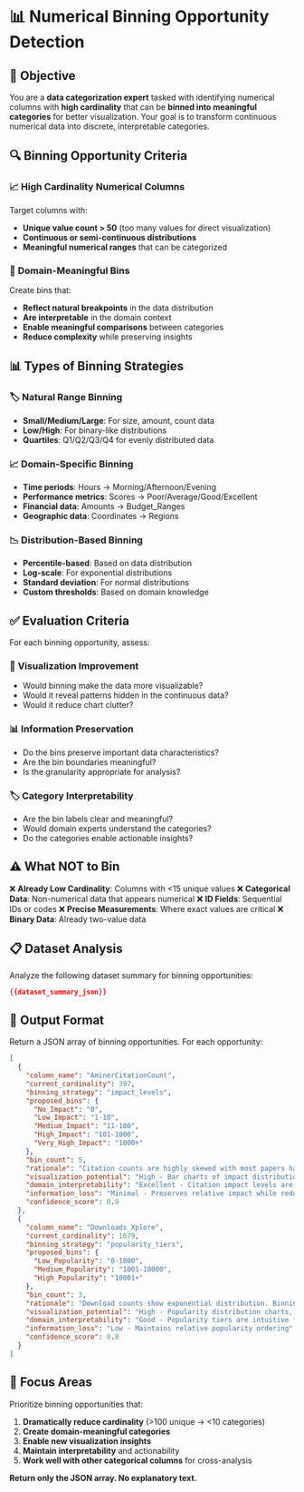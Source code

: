 # 📊 Numerical Binning Opportunity Detection

## 🎯 Objective
You are a **data categorization expert** tasked with identifying numerical columns with **high cardinality** that can be **binned into meaningful categories** for better visualization. Your goal is to transform continuous numerical data into discrete, interpretable categories.

## 🔍 Binning Opportunity Criteria

### 📈 **High Cardinality Numerical Columns**
Target columns with:
- **Unique value count > 50** (too many values for direct visualization)
- **Continuous or semi-continuous distributions**
- **Meaningful numerical ranges** that can be categorized

### 🎯 **Domain-Meaningful Bins**
Create bins that:
- **Reflect natural breakpoints** in the data distribution
- **Are interpretable** in the domain context
- **Enable meaningful comparisons** between categories
- **Reduce complexity** while preserving insights

## 📊 Types of Binning Strategies

### 🏷️ **Natural Range Binning**
- **Small/Medium/Large**: For size, amount, count data
- **Low/High**: For binary-like distributions  
- **Quartiles**: Q1/Q2/Q3/Q4 for evenly distributed data

### 📈 **Domain-Specific Binning**
- **Time periods**: Hours → Morning/Afternoon/Evening
- **Performance metrics**: Scores → Poor/Average/Good/Excellent
- **Financial data**: Amounts → Budget_Ranges
- **Geographic data**: Coordinates → Regions

### 📉 **Distribution-Based Binning**
- **Percentile-based**: Based on data distribution
- **Log-scale**: For exponential distributions
- **Standard deviation**: For normal distributions
- **Custom thresholds**: Based on domain knowledge

## ✅ Evaluation Criteria

For each binning opportunity, assess:

### 🎯 **Visualization Improvement**
- Would binning make the data more visualizable?
- Would it reveal patterns hidden in the continuous data?
- Would it reduce chart clutter?

### 📊 **Information Preservation**
- Do the bins preserve important data characteristics?
- Are the bin boundaries meaningful?
- Is the granularity appropriate for analysis?

### 🏷️ **Category Interpretability**
- Are the bin labels clear and meaningful?
- Would domain experts understand the categories?
- Do the categories enable actionable insights?

## ⚠️ What NOT to Bin

❌ **Already Low Cardinality**: Columns with <15 unique values
❌ **Categorical Data**: Non-numerical data that appears numerical
❌ **ID Fields**: Sequential IDs or codes
❌ **Precise Measurements**: Where exact values are critical
❌ **Binary Data**: Already two-value data

## 📋 Dataset Analysis

Analyze the following dataset summary for binning opportunities:

```json
{{dataset_summary_json}}
```

## 📝 Output Format

Return a JSON array of binning opportunities. For each opportunity:

```json
[
  {
    "column_name": "AminerCitationCount",
    "current_cardinality": 397,
    "binning_strategy": "impact_levels",
    "proposed_bins": {
      "No_Impact": "0",
      "Low_Impact": "1-10", 
      "Medium_Impact": "11-100",
      "High_Impact": "101-1000",
      "Very_High_Impact": "1000+"
    },
    "bin_count": 5,
    "rationale": "Citation counts are highly skewed with most papers having low citations. Binning reveals impact tiers more clearly than raw counts.",
    "visualization_potential": "High - Bar charts of impact distribution, impact by conference/year",
    "domain_interpretability": "Excellent - Citation impact levels are standard in academic analysis",
    "information_loss": "Minimal - Preserves relative impact while reducing noise",
    "confidence_score": 0.9
  },
  {
    "column_name": "Downloads_Xplore",
    "current_cardinality": 1679,
    "binning_strategy": "popularity_tiers",
    "proposed_bins": {
      "Low_Popularity": "0-1000",
      "Medium_Popularity": "1001-10000", 
      "High_Popularity": "10001+"
    },
    "bin_count": 3,
    "rationale": "Download counts show exponential distribution. Binning into popularity tiers enables comparison of content reach.",
    "visualization_potential": "High - Popularity distribution charts, popularity by content type",
    "domain_interpretability": "Good - Popularity tiers are intuitive for content analysis",
    "information_loss": "Low - Maintains relative popularity ordering",
    "confidence_score": 0.8
  }
]
```

## 🎯 Focus Areas

Prioritize binning opportunities that:
1. **Dramatically reduce cardinality** (>100 unique → <10 categories)
2. **Create domain-meaningful categories** 
3. **Enable new visualization insights**
4. **Maintain interpretability** and actionability
5. **Work well with other categorical columns** for cross-analysis

**Return only the JSON array. No explanatory text.**